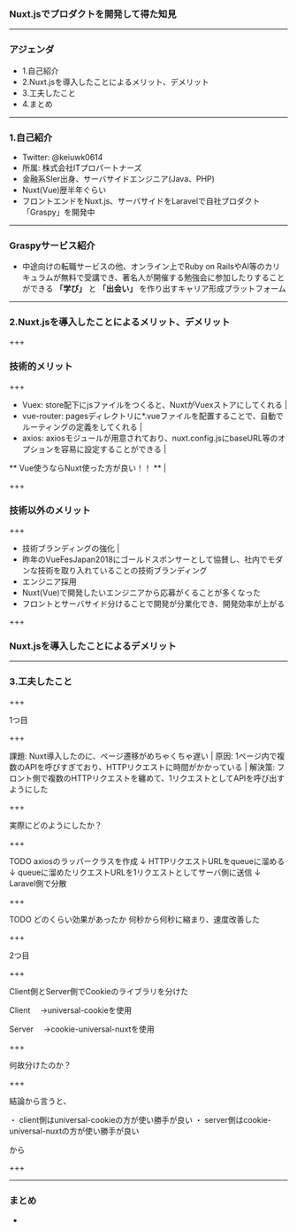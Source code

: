 ### Nuxt.jsでプロダクトを開発して得た知見


---


### アジェンダ

- 1.自己紹介  
- 2.Nuxt.jsを導入したことによるメリット、デメリット  
- 3.工夫したこと  
- 4.まとめ  

---


### 1.自己紹介

- Twitter: @keiuwk0614  
- 所属: 株式会社ITプロパートナーズ
- 金融系SIer出身、サーバサイドエンジニア(Java、PHP)
- Nuxt(Vue)歴半年ぐらい
- フロントエンドをNuxt.js、サーバサイドをLaravelで自社プロダクト「Graspy」を開発中

---

### Graspyサービス紹介

- 中途向けの転職サービスの他、オンライン上でRuby on RailsやAI等のカリキュラムが無料で受講でき、著名人が開催する勉強会に参加したりすることができる **「学び」** と **「出会い」** を作り出すキャリア形成プラットフォーム

---

### 2.Nuxt.jsを導入したことによるメリット、デメリット

+++

### 技術的メリット

+++

- Vuex: store配下にjsファイルをつくると、NuxtがVuexストアにしてくれる |
- vue-router: pagesディレクトリに*.vueファイルを配置することで、自動でルーティングの定義をしてくれる |
- axios: axiosモジュールが用意されており、nuxt.config.jsにbaseURL等のオプションを容易に設定することができる | 

** Vue使うならNuxt使った方が良い！！ ** |

+++

### 技術以外のメリット

+++

- 技術ブランディングの強化 | 
 - 昨年のVueFesJapan2018にゴールドスポンサーとして協賛し、社内でモダンな技術を取り入れていることの技術ブランディング
- エンジニア採用
 - Nuxt(Vue)で開発したいエンジニアから応募がくることが多くなった
- フロントとサーバサイド分けることで開発が分業化でき、開発効率が上がる
 
+++ 

### Nuxt.jsを導入したことによるデメリット


---

### 3.工夫したこと

+++

1つ目

+++

課題: Nuxt導入したのに、ページ遷移がめちゃくちゃ遅い |
原因: 1ページ内で複数のAPIを呼びすぎており、HTTPリクエストに時間がかかっている |
解決策: フロント側で複数のHTTPリクエストを纏めて、1リクエストとしてAPIを呼び出すようにした

+++

実際にどのようにしたか？

+++

TODO
axiosのラッパークラスを作成
↓
HTTPリクエストURLをqueueに溜める
↓
queueに溜めたリクエストURLを1リクエストとしてサーバ側に送信
↓
Laravel側で分散

+++ 

TODO
どのくらい効果があったか
何秒から何秒に縮まり、速度改善した

+++

2つ目

+++

Client側とServer側でCookieのライブラリを分けた

Client
　→universal-cookieを使用

Server
　→cookie-universal-nuxtを使用

+++ 

何故分けたのか？

+++

結論から言うと、

・ client側はuniversal-cookieの方が使い勝手が良い
・ server側はcookie-universal-nuxtの方が使い勝手が良い

から
 
+++



---

### まとめ

- 
